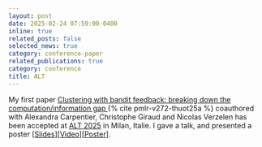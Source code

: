 ```yaml
---
layout: post
date: 2025-02-24 07:59:00-0400
inline: true
related_posts: false
selected_news: true
category: conference-paper
related_publications: true
category: conference
title: ALT
---
```

My first paper <a href="https://raw.githubusercontent.com/mlresearch/v272/main/assets/thuot25a/thuot25a.pdf"> Clustering with bandit feedback: breaking down the computation/information gap </a> {% cite pmlr-v272-thuot25a %} coauthored with Alexandra Carpentier, Christophe Giraud and Nicolas Verzelen has been accepted at <a href="http://algorithmiclearningtheory.org/alt2025/">ALT 2025</a> in Milan, Italie.
I gave a talk, and presented a poster [<a href="https://victorthuot.github.io/assets/pdf/slide_ALT_feb2025.pdf">Slides</a>][<a href="https://www.youtube.com/watch?v=RmEcxjNeCPA">Video</a>][<a href="https://victorthuot.github.io/assets/pdf/poster_ALT_feb2025.pdf">Poster</a>].

